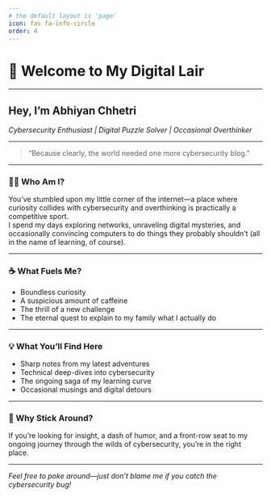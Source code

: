 ```yaml
---
# the default layout is 'page'
icon: fas fa-info-circle
order: 4
---
```


# 👋 Welcome to My Digital Lair

---

## Hey, I’m **Abhiyan Chhetri**  
*Cybersecurity Enthusiast | Digital Puzzle Solver | Occasional Overthinker*

---

> “Because clearly, the world needed one more cybersecurity blog.”

---

### 🕵️‍♂️ Who Am I?

You’ve stumbled upon my little corner of the internet—a place where curiosity collides with cybersecurity and overthinking is practically a competitive sport.  
I spend my days exploring networks, unraveling digital mysteries, and occasionally convincing computers to do things they probably shouldn’t (all in the name of learning, of course).

---

### ☕ What Fuels Me?

- Boundless curiosity  
- A suspicious amount of caffeine  
- The thrill of a new challenge  
- The eternal quest to explain to my family what I actually do

---

### 💡 What You’ll Find Here

- Sharp notes from my latest adventures  
- Technical deep-dives into cybersecurity  
- The ongoing saga of my learning curve  
- Occasional musings and digital detours

---

### 🎯 Why Stick Around?

If you’re looking for insight, a dash of humor, and a front-row seat to my ongoing journey through the wilds of cybersecurity, you’re in the right place.

---

*Feel free to poke around—just don’t blame me if you catch the cybersecurity bug!*
